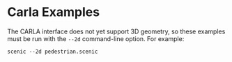 # Carla Examples

The CARLA interface does not yet support 3D geometry, so these examples must be run with the `--2d` command-line option.
For example:

```
scenic --2d pedestrian.scenic
```